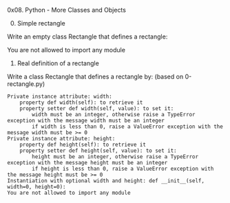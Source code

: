 0x08. Python - More Classes and Objects

0. Simple rectangle

Write an empty class Rectangle that defines a rectangle:

You are not allowed to import any module

1. Real definition of a rectangle

Write a class Rectangle that defines a rectangle by: (based on 0-rectangle.py)

	Private instance attribute: width:
		property def width(self): to retrieve it
		property setter def width(self, value): to set it:
			width must be an integer, otherwise raise a TypeError exception with the message width must be an integer
			if width is less than 0, raise a ValueError exception with the message width must be >= 0
	Private instance attribute: height:
		property def height(self): to retrieve it
		property setter def height(self, value): to set it:
			height must be an integer, otherwise raise a TypeError exception with the message height must be an integer
			if height is less than 0, raise a ValueError exception with the message height must be >= 0
	Instantiation with optional width and height: def __init__(self, width=0, height=0):
	You are not allowed to import any module
